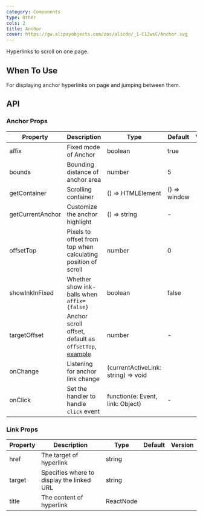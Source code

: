 ```yaml
---
category: Components
type: Other
cols: 2
title: Anchor
cover: https://gw.alipayobjects.com/zos/alicdn/_1-C1JwsC/Anchor.svg
---
```


Hyperlinks to scroll on one page.

## When To Use

For displaying anchor hyperlinks on page and jumping between them.

## API

### Anchor Props

| Property         | Description                                                                                   | Type                                | Default      | Version |
| ---------------- | --------------------------------------------------------------------------------------------- | ----------------------------------- | ------------ | ------- |
| affix            | Fixed mode of Anchor                                                                          | boolean                             | true         |         |
| bounds           | Bounding distance of anchor area                                                              | number                              | 5            |         |
| getContainer     | Scrolling container                                                                           | () => HTMLElement                   | () => window |         |
| getCurrentAnchor | Customize the anchor highlight                                                                | () => string                        | -            |         |
| offsetTop        | Pixels to offset from top when calculating position of scroll                                 | number                              | 0            |         |
| showInkInFixed   | Whether show ink-balls when `affix={false}`                                                   | boolean                             | false        |         |
| targetOffset     | Anchor scroll offset, default as `offsetTop`, [example](#components-anchor-demo-targetOffset) | number                              | -            |         |
| onChange         | Listening for anchor link change                                                              | (currentActiveLink: string) => void |              |         |
| onClick          | Set the handler to handle `click` event                                                       | function(e: Event, link: Object)    | -            |         |

### Link Props

| Property | Description                               | Type      | Default | Version |
| -------- | ----------------------------------------- | --------- | ------- | ------- |
| href     | The target of hyperlink                   | string    |         |         |
| target   | Specifies where to display the linked URL | string    |         |         |
| title    | The content of hyperlink                  | ReactNode |         |         |
